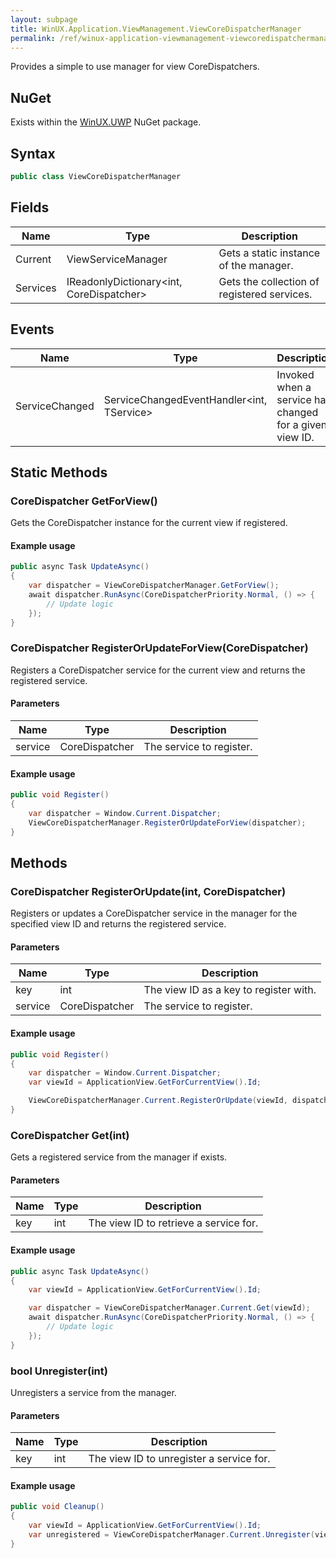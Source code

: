 ```yaml
---
layout: subpage
title: WinUX.Application.ViewManagement.ViewCoreDispatcherManager
permalink: /ref/winux-application-viewmanagement-viewcoredispatchermanager
---
```


Provides a simple to use manager for view CoreDispatchers.

## NuGet

Exists within the [WinUX.UWP](https://www.nuget.org/packages/WinUX.UWP/) NuGet package.

## Syntax

```csharp
public class ViewCoreDispatcherManager
```

## Fields

| Name | Type | Description |
|---|---|---|
| Current | ViewServiceManager<CoreDispatcher> | Gets a static instance of the manager. |
| Services | IReadonlyDictionary<int, CoreDispatcher> | Gets the collection of registered services. |

## Events

| Name | Type | Description |
|---|---|---|
| ServiceChanged | ServiceChangedEventHandler<int, TService> | Invoked when a service has changed for a given view ID. |

## Static Methods

### CoreDispatcher GetForView()

Gets the CoreDispatcher instance for the current view if registered.

#### Example usage

```csharp
public async Task UpdateAsync()
{
    var dispatcher = ViewCoreDispatcherManager.GetForView();
    await dispatcher.RunAsync(CoreDispatcherPriority.Normal, () => {
        // Update logic
    });
}
```

### CoreDispatcher RegisterOrUpdateForView(CoreDispatcher)

Registers a CoreDispatcher service for the current view and returns the registered service.

#### Parameters

| Name | Type | Description |
|---|---|---|
| service | CoreDispatcher | The service to register. |

#### Example usage

```csharp
public void Register()
{
    var dispatcher = Window.Current.Dispatcher;
    ViewCoreDispatcherManager.RegisterOrUpdateForView(dispatcher);
}
```

## Methods

### CoreDispatcher RegisterOrUpdate(int, CoreDispatcher)

Registers or updates a CoreDispatcher service in the manager for the specified view ID and returns the registered service.

#### Parameters

| Name | Type | Description |
|---|---|---|
| key | int | The view ID as a key to register with. |
| service | CoreDispatcher | The service to register. |

#### Example usage

```csharp
public void Register()
{
    var dispatcher = Window.Current.Dispatcher;
    var viewId = ApplicationView.GetForCurrentView().Id;

    ViewCoreDispatcherManager.Current.RegisterOrUpdate(viewId, dispatcher);
}
```

### CoreDispatcher Get(int)

Gets a registered service from the manager if exists.

#### Parameters

| Name | Type | Description |
|---|---|---|
| key | int | The view ID to retrieve a service for. |

#### Example usage

```csharp
public async Task UpdateAsync()
{
    var viewId = ApplicationView.GetForCurrentView().Id;

    var dispatcher = ViewCoreDispatcherManager.Current.Get(viewId);
    await dispatcher.RunAsync(CoreDispatcherPriority.Normal, () => {
        // Update logic
    });
}
```

### bool Unregister(int)

Unregisters a service from the manager.

#### Parameters

| Name | Type | Description |
|---|---|---|
| key | int | The view ID to unregister a service for. |

#### Example usage

```csharp
public void Cleanup()
{
    var viewId = ApplicationView.GetForCurrentView().Id;
    var unregistered = ViewCoreDispatcherManager.Current.Unregister(viewId);
}
```